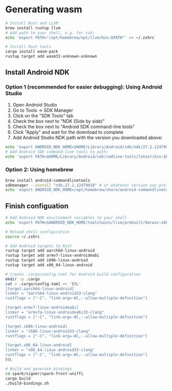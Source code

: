 # Generating wasm

```sh
# Install Rust and LLVM
brew install rustup llvm
# Add path to your shell, e.g. for zsh:
echo 'export PATH="/opt/homebrew/opt/llvm/bin:$PATH"' >> ~/.zshrc

# Install Rust tools
cargo install wasm-pack
rustup target add wasm32-unknown-unknown
```

## Install Android NDK

### Option 1 (recommended for easier debugging): Using Android Studio
1. Open Android Studio
2. Go to Tools → SDK Manager
3. Click on the "SDK Tools" tab
4. Check the box next to "NDK (Side by side)"
5. Check the box next to "Android SDK command-line tools"
6. Click "Apply" and wait for the download to complete
7. Add Android Studio NDK path with the version you downloaded above:
```sh
echo 'export ANDROID_NDK_HOME=$HOME/Library/Android/sdk/ndk/27.2.12479018' >> ~/.zshrc
# Add Android SDK command-line tools to path:
echo 'export PATH=$HOME/Library/Android/sdk/cmdline-tools/latest/bin:$PATH' >> ~/.zshrc
```

### Option 2: Using homebrew
```sh
brew install android-commandlinetools
sdkmanager --install "ndk;27.2.12479018" # or whatever version you prefer
echo 'export ANDROID_NDK_HOME=/opt/homebrew/share/android-commandlinetools/ndk/27.2.12479018' >> ~/.zshrc
```

## Finish configuation

```sh
# Add Android NDK environment variables to your shell
echo 'export PATH=$ANDROID_NDK_HOME/toolchains/llvm/prebuilt/darwin-x86_64/bin:$PATH' >> ~/.zshrc

# Reload shell configuration
source ~/.zshrc

# Add Android targets to Rust
rustup target add aarch64-linux-android
rustup target add armv7-linux-androideabi
rustup target add i686-linux-android
rustup target add x86_64-linux-android

# Create .cargo/config.toml for Android build configuration
mkdir -p .cargo
cat > .cargo/config.toml << 'EOL'
[target.aarch64-linux-android]
linker = "aarch64-linux-android33-clang"
rustflags = ["-C", "link-arg=-Wl,--allow-multiple-definition"]

[target.armv7-linux-androideabi]
linker = "armv7a-linux-androideabi33-clang"
rustflags = ["-C", "link-arg=-Wl,--allow-multiple-definition"]

[target.i686-linux-android]
linker = "i686-linux-android33-clang"
rustflags = ["-C", "link-arg=-Wl,--allow-multiple-definition"]

[target.x86_64-linux-android]
linker = "x86_64-linux-android33-clang"
rustflags = ["-C", "link-arg=-Wl,--allow-multiple-definition"]
EOL

# Build and generate bindings
cd spark/signer/spark-frost-uniffi
cargo build
./build-bindings.sh
```
